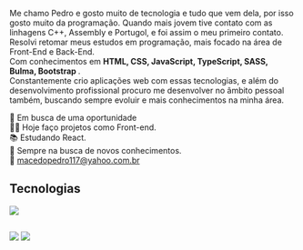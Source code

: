 Me chamo Pedro e gosto muito de tecnologia e tudo que vem dela, por isso gosto muito da programação. Quando mais jovem tive contato com as linhagens C++, Assembly e Portugol, e foi assim o meu primeiro contato. Resolvi retomar meus estudos em programação, mais focado na área de Front-End e Back-End. <br>
Com conhecimentos em <b>HTML, CSS, JavaScript, TypeScript, SASS, Bulma, Bootstrap </b>. <br>
Constantemente crio aplicações web com essas tecnologias, e além do desenvolvimento profissional procuro me desenvolver no âmbito pessoal também, buscando sempre evoluir e mais conhecimentos na minha área.

 🚀 Em busca de uma oportunidade <br>
 👨‍💻 Hoje faço projetos como Front-end. <br>
 📚 Estudando React. <br>
 🧠 Sempre na busca de novos conhecimentos. <br>
 📧  macedopedro117@yahoo.com.br


## Tecnologias  
<div>
  <img src="https://skillicons.dev/icons?i=ts,js,sass,html,css,git,bootstrap,react" >
</div>

##

<div>
 <a href="mailto:pedromacedo1169@gmail.com" target="_blank" ><img src="https://img.shields.io/badge/Gmail-D14836?style=for-the-badge&logo=gmail&logoColor=white"></a>
 <a href="https://www.linkedin.com/in/pedronegraoo/" target="_blank" ><img src="https://img.shields.io/badge/LinkedIn-0077B5?style=for-the-badge&logo=linkedin&logoColor=white"></a>
</div>

